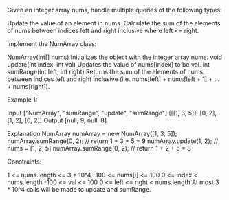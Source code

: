 Given an integer array nums, handle multiple queries of the following
types:


Update the value of an element in nums.
Calculate the sum of the elements of nums between indices left and right
inclusive where left <= right.


Implement the NumArray class:


NumArray(int[] nums) Initializes the object with the integer array nums.
void update(int index, int val) Updates the value of nums[index] to be
val.
int sumRange(int left, int right) Returns the sum of the elements of nums
between indices left and right inclusive (i.e. nums[left] + nums[left + 1] +
... + nums[right]).



Example 1:


Input
["NumArray", "sumRange", "update", "sumRange"]
[[[1, 3, 5]], [0, 2], [1, 2], [0, 2]]
Output
[null, 9, null, 8]

Explanation
NumArray numArray = new NumArray([1, 3, 5]);
numArray.sumRange(0, 2); // return 1 + 3 + 5 = 9
numArray.update(1, 2);   // nums = [1, 2, 5]
numArray.sumRange(0, 2); // return 1 + 2 + 5 = 8



Constraints:


1 <= nums.length <= 3 * 10^4
-100 <= nums[i] <= 100
0 <= index < nums.length
-100 <= val <= 100
0 <= left <= right < nums.length
At most 3 * 10^4 calls will be made to update and sumRange.




